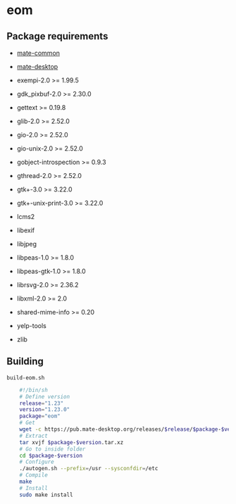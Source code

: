 # eom

## Package requirements

  * [mate-common](mate-common.md)

  * [mate-desktop](mate-desktop.md)

  * exempi-2.0 >= 1.99.5

  * gdk_pixbuf-2.0 >= 2.30.0

  * gettext >= 0.19.8

  * glib-2.0 >= 2.52.0

  * gio-2.0 >= 2.52.0

  * gio-unix-2.0 >= 2.52.0

  * gobject-introspection >= 0.9.3

  * gthread-2.0 >= 2.52.0

  * gtk+-3.0 >= 3.22.0

  * gtk+-unix-print-3.0 >= 3.22.0

  * lcms2

  * libexif

  * libjpeg

  * libpeas-1.0 >= 1.8.0

  * libpeas-gtk-1.0 >= 1.8.0

  * librsvg-2.0 >= 2.36.2

  * libxml-2.0 >= 2.0

  * shared-mime-info >= 0.20

  * yelp-tools

  * zlib

## Building

`build-eom.sh`

```bash
    #!/bin/sh
    # Define version
    release="1.23"
    version="1.23.0"
    package="eom"
    # Get
    wget -c https://pub.mate-desktop.org/releases/$release/$package-$version.tar.xz
    # Extract
    tar xvjf $package-$version.tar.xz
    # Go to inside folder
    cd $package-$version
    # Configure
    ./autogen.sh --prefix=/usr --sysconfdir=/etc
    # Compile
    make
    # Install
    sudo make install
```

